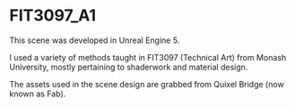 # FIT3097_A1
This scene was developed in Unreal Engine 5.

I used a variety of methods taught in FIT3097 (Technical Art) from Monash University, mostly pertaining to shaderwork and material design.

The assets used in the scene design are grabbed from Quixel Bridge (now known as Fab).
